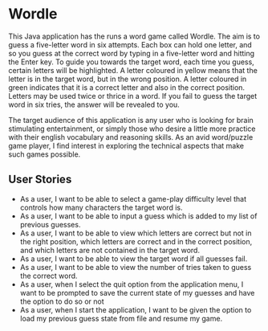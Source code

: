 # Wordle

This Java application has the runs a word game called Wordle.
The aim is to guess a five-letter word in six attempts. Each box can hold one letter,
and so you guess at the correct word by typing in a five-letter word and hitting the Enter key.
To guide you towards the target word, each time you guess, certain letters will be highlighted. 
A letter coloured in yellow means that the letter is in the target word, but in the wrong 
position. A letter coloured in green indicates that it is a correct letter and also in the correct
position. Letters may be used twice or thrice in a word. If you fail 
to guess the target word in six tries, the answer will be revealed to you. 

The target audience of this application is any user who is looking for brain stimulating
entertainment, or simply those who desire a little more practice with their english vocabulary
and reasoning skills. As an avid word/puzzle game player, I find interest in exploring the technical
aspects that make such games possible.

## User Stories


- As a user, I want to be able to select a game-play difficulty level that controls how many characters the target
  word is.
- As a user, I want to be able to input a guess which is added to my list of previous guesses.
- As a user, I want to be able to view which letters are correct but not in the right position, which letters are
  correct and in the correct position, and which letters are not contained in the target word.
- As a user, I want to be able to view the target word if all guesses fail.
- As a user, I want to be able to view the number of tries taken to guess the correct word.
- As a user, when I select the quit option from the application menu, I want to be prompted
  to save the current state of my guesses and have the option to do so or not
- As a user, when I start the application, I want to be given the option to load my previous
  guess state from file and resume my game.



